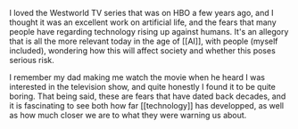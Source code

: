 I loved the Westworld TV series that was on HBO a few years ago, and I thought it was an excellent work on artificial life, and the fears that many people have regarding technology rising up against humans. It's an allegory that is all the more relevant today in the age of [[AI]], with people (myself included), wondering how this will affect society and whether this poses serious risk. 

I remember my dad making me watch the movie when he heard I was interested in the television show, and quite honestly I found it to be quite boring. That being said, these are fears that have dated back decades, and it is fascinating to see both how far [[technology]] has developped, as well as how much closer we are to what they were warning us about.